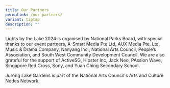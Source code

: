 ```yaml
---
title: Our Partners
permalink: /our-partners/
variant: tiptap
description: ""
---
```

<p>Lights by the Lake 2024 is organised by National Parks Board, with special
thanks to our event partners, A-Smart Media Pte Ltd, AUX Media Pte. Ltd,
Music &amp; Drama Company, Nanyang Inc., National Arts Council, People’s
Association, and South West Community Development Council. We are also
grateful for the support of ActiveSG, Hipster Inc, Jack Neo, PAssion Wave,
Singapore Red Cross, Sony, and Yuan Ching Secondary School.</p>
<p>Jurong Lake Gardens is part of the National Arts Council's Arts and Culture
Nodes Network.</p>
